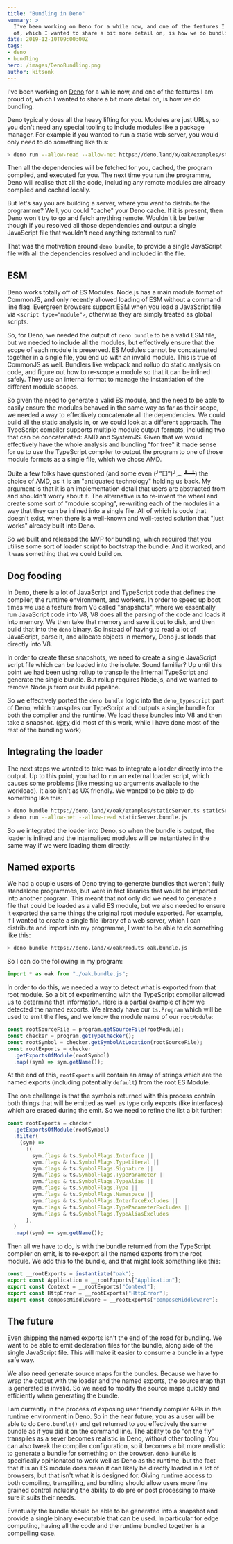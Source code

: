 ```yaml
---
title: "Bundling in Deno"
summary: >
  I've been working on Deno for a while now, and one of the features I am proud
  of, which I wanted to share a bit more detail on, is how we do bundling.
date: 2019-12-10T09:00:00Z
tags:
- deno
- bundling
hero: /images/DenoBundling.png
author: kitsonk
---
```


I've been working on [Deno](https://deno.land/) for a while now, and one of the features I am proud of, which I wanted
to share a bit more detail on, is how we do bundling.

Deno typically does all the heavy lifting for you. Modules are just URLs, so you don't need any special tooling to
include modules like a package manager. For example if you wanted to run a static web server, you would only need to do
something like this:

```sh
> deno run --allow-read --allow-net https://deno.land/x/oak/examples/staticServer.ts
```

Then all the dependencies will be fetched for you, cached, the program compiled, and executed for you. The next time you
run the programme, Deno will realise that all the code, including any remote modules are already compiled and cached
locally.

But let's say you are building a server, where you want to distribute the programme? Well, you could "cache" your Deno
cache. If it is present, then Deno won't try to go and fetch anything remote. Wouldn't it be better though if you
resolved all those dependencies and output a single JavaScript file that wouldn't need anything external to run?

That was the motivation around `deno bundle`, to provide a single JavaScript file with all the dependencies resolved and
included in the file.

## ESM

Deno works totally off of ES Modules. Node.js has a main module format of CommonJS, and only recently allowed loading of
ESM without a command line flag. Evergreen browsers support ESM when you load a JavaScript file via
`<script type="module">`, otherwise they are simply treated as global scripts.

So, for Deno, we needed the output of `deno bundle` to be a valid ESM file, but we needed to include all the modules,
but effectively ensure that the scope of each module is preserved. ES Modules cannot be concatenated together in a
single file, you end up with an invalid module. This is true of CommonJS as well. Bundlers like webpack and rollup do
static analysis on code, and figure out how to re-scope a module so that it can be inlined safely. They use an internal
format to manage the instantiation of the different module scopes.

So given the need to generate a valid ES module, and the need to be able to easily ensure the modules behaved in the
same way as far as their scope, we needed a way to effectively concatenate all the dependencies. We could build all the
static analysis in, or we could look at a different approach. The TypeScript compiler supports multiple module output
formats, including two that can be concatenated: AMD and SystemJS. Given that we would effectively have the whole
analysis and bundling "for free" it made sense for us to use the TypeScript compiler to output the program to one of
those module formats as a single file, which we chose AMD.

Quite a few folks have questioned (and some even (╯°□°)╯︵ ┻━┻) the choice of AMD, as it is an "antiquated technology"
holding us back. My argument is that it is an implementation detail that users are abstracted from and shouldn't worry
about it. The alternative is to re-invent the wheel and create some sort of "module scoping", re-writing each of the
modules in a way that they can be inlined into a single file. All of which is code that doesn't exist, when there is a
well-known and well-tested solution that "just works" already built into Deno.

So we built and released the MVP for bundling, which required that you utilise some sort of loader script to bootstrap
the bundle. And it worked, and it was something that we could build on.

## Dog fooding

In Deno, there is a lot of JavaScript and TypeScript code that defines the compiler, the runtime environment, and
workers. In order to speed up boot times we use a feature from V8 called "snapshots", where we essentially run
JavaScript code into V8, V8 does all the parsing of the code and loads it into memory. We then take that memory and save
it out to disk, and then build that into the `deno` binary. So instead of having to read a lot of JavaScript, parse it,
and allocate objects in memory, Deno just loads that directly into V8.

In order to create these snapshots, we need to create a single JavaScript script file which can be loaded into the
isolate. Sound familiar? Up until this point we had been using rollup to transpile the internal TypeScript and generate
the single bundle. But rollup requires Node.js, and we wanted to remove Node.js from our build pipeline.

So we effectively ported the `deno bundle` logic into the `deno_typescript` part of Deno, which transpiles our
TypeScript and outputs a single bundle for both the compiler and the runtime. We load these bundles into V8 and then
take a snapshot. ([@ry](https://github.com/ry/) did most of this work, while I have done most of the rest of the
bundling work)

## Integrating the loader

The next steps we wanted to take was to integrate a loader directly into the output. Up to this point, you had to `run`
an external loader script, which causes some problems (like messing up arguments available to the workload). It also
isn't as UX friendly. We wanted to be able to do something like this:

```sh
> deno bundle https://deno.land/x/oak/examples/staticServer.ts staticServer.bundle.js
> deno run --allow-net --allow-read staticServer.bundle.js
```

So we integrated the loader into Deno, so when the bundle is output, the loader is inlined and the internalised modules
will be instantiated in the same way if we were loading them directly.

## Named exports

We had a couple users of Deno trying to generate bundles that weren't fully standalone programmes, but were in fact
libraries that would be imported into another program. This meant that not only did we need to generate a file that
could be loaded as a valid ES module, but we also needed to ensure it exported the same things the original root module
exported. For example, if I wanted to create a single file library of a web server, which I can distribute and import
into my programme, I want to be able to do something like this:

```sh
> deno bundle https://deno.land/x/oak/mod.ts oak.bundle.js
```

So I can do the following in my program:

```ts
import * as oak from "./oak.bundle.js";
```

In order to do this, we needed a way to detect what is exported from that root module. So a bit of experimenting with
the TypeScript compiler allowed us to determine that information. Here is a partial example of how we detected the named
exports. We already have our `ts.Program` which will be used to emit the files, and we know the module name of our
`rootModule`:

```ts
const rootSourceFile = program.getSourceFile(rootModule);
const checker = program.getTypeChecker();
const rootSymbol = checker.getSymbolAtLocation(rootSourceFile);
const rootExports = checker
  .getExportsOfModule(rootSymbol)
  .map((sym) => sym.getName());
```

At the end of this, `rootExports` will contain an array of strings which are the named exports (including potentially
`default`) from the root ES Module.

The one challenge is that the symbols returned with this process contain both things that will be emitted as well as
type only exports (like interfaces) which are erased during the emit. So we need to refine the list a bit further:

```ts
const rootExports = checker
  .getExportsOfModule(rootSymbol)
  .filter(
    (sym) =>
      !(
        sym.flags & ts.SymbolFlags.Interface ||
        sym.flags & ts.SymbolFlags.TypeLiteral ||
        sym.flags & ts.SymbolFlags.Signature ||
        sym.flags & ts.SymbolFlags.TypeParameter ||
        sym.flags & ts.SymbolFlags.TypeAlias ||
        sym.flags & ts.SymbolFlags.Type ||
        sym.flags & ts.SymbolFlags.Namespace ||
        sym.flags & ts.SymbolFlags.InterfaceExcludes ||
        sym.flags & ts.SymbolFlags.TypeParameterExcludes ||
        sym.flags & ts.SymbolFlags.TypeAliasExcludes
      ),
  )
  .map((sym) => sym.getName());
```

Then all we have to do, is with the bundle returned from the TypeScript compiler on emit, is to re-export all the named
exports from the root module. We add this to the bundle, and that might look something like this:

```ts
const __rootExports = instantiate("oak");
export const Application = __rootExports["Application"];
export const Context = __rootExports["Context"];
export const HttpError = __rootExports["HttpError"];
export const composeMiddleware = __rootExports["composeMiddleware"];
```

## The future

Even shipping the named exports isn't the end of the road for bundling. We want to be able to emit declaration files for
the bundle, along side of the single JavaScript file. This will make it easier to consume a bundle in a type safe way.

We also need generate source maps for the bundles. Because we have to wrap the output with the loader and the named
exports, the source map that is generated is invalid. So we need to modify the source maps quickly and efficiently when
generating the bundle.

I am currently in the process of exposing user friendly compiler APIs in the runtime environment in Deno. So in the near
future, you as a user will be able to do `Deno.bundle()` and get returned to you effectively the same bundle as if you
did it on the command line. The ability to do "on the fly" transpiles as a sever becomes realistic in Deno, without
other tooling. You can also tweak the compiler configuration, so it becomes a bit more realistic to generate a bundle
for something on the browser. `deno bundle` is specifically opinionated to work well as Deno as the runtime, but the
fact that it is an ES module does mean it can likely be directly loaded in a lot of browsers, but that isn't what it is
designed for. Giving runtime access to both compiling, transpiling, and bundling should allow users more fine grained
control including the ability to do pre or post processing to make sure it suits their needs.

Eventually the bundle should be able to be generated into a snapshot and provide a single binary executable that can be
used. In particular for edge computing, having all the code and the runtime bundled together is a compelling case.
